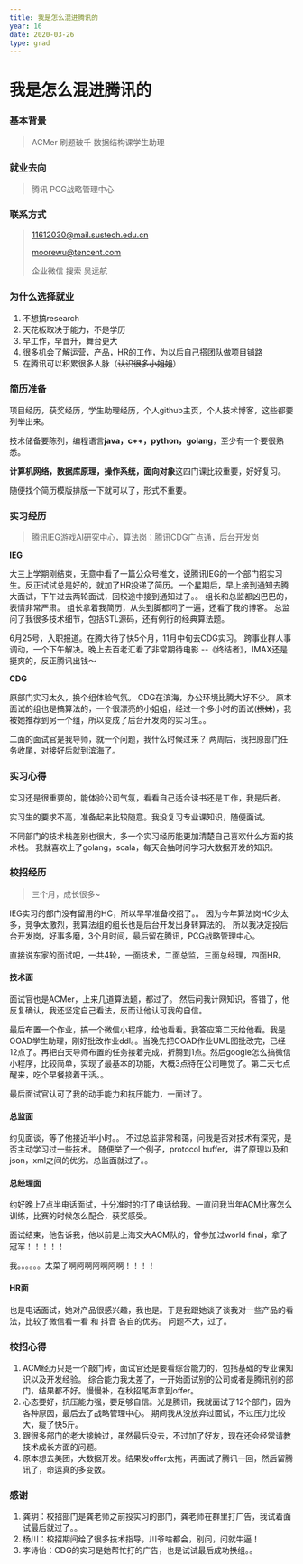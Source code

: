 ```yaml
---
title: 我是怎么混进腾讯的
year: 16
date: 2020-03-26
type: grad
---
```


# 我是怎么混进腾讯的


### 基本背景

> ACMer 刷题破千  数据结构课学生助理



### 就业去向

> 腾讯 PCG战略管理中心



### 联系方式

> 11612030@mail.sustech.edu.cn 
>
> moorewu@tencent.com
>
> 企业微信 搜索 吴远航



### 为什么选择就业

1. 不想搞research
2. 天花板取决于能力，不是学历
3. 早工作，早晋升，舞台更大
5. 很多机会了解运营，产品，HR的工作，为以后自己搭团队做项目铺路
5. 在腾讯可以积累很多人脉（~~认识很多小姐姐~~）



### 简历准备

项目经历，获奖经历，学生助理经历，个人github主页，个人技术博客，这些都要列举出来。

技术储备要陈列，编程语言**java，c++，python，golang**，至少有一个要很熟悉。

**计算机网络，数据库原理，操作系统，面向对象**这四门课比较重要，好好复习。

随便找个简历模版排版一下就可以了，形式不重要。



### 实习经历

> 腾讯IEG游戏AI研究中心，算法岗；腾讯CDG广点通，后台开发岗



**IEG**

大三上学期刚结束，无意中看了一篇公众号推文，说腾讯IEG的一个部门招实习生。反正试试总是好的，就加了HR投递了简历。一个星期后，早上接到通知去腾大面试，下午过去两轮面试，回校途中接到通知过了。。  组长和总监都凶巴巴的，表情非常严肃。 组长拿着我简历，从头到脚都问了一遍，还看了我的博客。 总监问了我很多技术细节，包括STL源码，还有例行的经典算法题。

6月25号，入职报道。在腾大待了快5个月，11月中旬去CDG实习。 跨事业群人事调动，一个下午解决。晚上去百老汇看了非常期待电影 --《终结者》，IMAX还是挺爽的，反正腾讯出钱～

**CDG**

原部门实习太久，换个组体验气氛。 CDG在滨海，办公环境比腾大好不少。 原本面试的组也是搞算法的，一个很漂亮的小姐姐，经过一个多小时的面试(~~撩妹~~)，我被她推荐到另一个组，所以变成了后台开发岗的实习生。。

二面的面试官是我导师，就一个问题，我什么时候过来？ 两周后，我把原部门任务收尾，对接好后就到滨海了。



### 实习心得

实习还是很重要的，能体验公司气氛，看看自己适合读书还是工作，我是后者。

实习生的要求不高，准备起来比较随意。我没复习专业课知识，随便面试。

不同部门的技术栈差别也很大，多一个实习经历能更加清楚自己喜欢什么方面的技术栈。 我就喜欢上了golang，scala，每天会抽时间学习大数据开发的知识。



### 校招经历

> 三个月，成长很多~

IEG实习的部门没有留用的HC，所以早早准备校招了。。 因为今年算法岗HC少太多，竞争太激烈，我算法组的组长也是后台开发出身转算法的。 所以我决定投后台开发岗，好事多磨，3个月时间，最后留在腾讯，PCG战略管理中心。

直接说东家的面试吧，一共4轮，一面技术，二面总监，三面总经理，四面HR。

#### 技术面

面试官也是ACMer，上来几道算法题，都过了。 然后问我计网知识，答错了，他反复确认，我还坚定自己看法，反而让他认可我的自信。 

最后布置一个作业，搞一个微信小程序，给他看看。我答应第二天给他看。我是OOAD学生助理，刚好批改作业ddl。。当晚先把OOAD作业UML图批改完，已经12点了。再把白天导师布置的任务接着完成，折腾到1点。然后google怎么搞微信小程序，比较简单，实现了最基本的功能，大概3点待在公司睡觉了。第二天七点醒来，吃个早餐接着干活。。

最后面试官认可了我的动手能力和抗压能力，一面过了。

#### 总监面

约见面谈，等了他接近半小时。。 不过总监非常和蔼，问我是否对技术有深究，是否主动学习过一些技术。 随便举了一个例子，protocol buffer，讲了原理以及和json，xml之间的优劣。总监面就过了。。

#### 总经理面

约好晚上7点半电话面试，十分准时的打了电话给我。一直问我当年ACM比赛怎么训练，比赛的时候怎么配合，获奖感受。 

面试结束，他告诉我，他以前是上海交大ACM队的，曾参加过world final，拿了冠军！！！！！

我。。。。。。太菜了啊阿啊阿啊阿啊！！！！

#### HR面

也是电话面试，她对产品很感兴趣，我也是。于是我跟她谈了谈我对一些产品的看法，比较了微信看一看 和 抖音 各自的优劣。 问题不大，过了。



### 校招心得

1. ACM经历只是一个敲门砖，面试官还是要看综合能力的，包括基础的专业课知识以及开发经验。 综合能力我太差了，一开始面试别的公司或者是腾讯别的部门，结果都不好。慢慢补，在秋招尾声拿到offer。
2. 心态要好，抗压能力强，要足够自信。光是腾讯，我就面试了12个部门，因为各种原因，最后去了战略管理中心。 期间我从没放弃过面试，不过压力比较大，瘦了快5斤。
3. 跟很多部门的老大接触过，虽然最后没去，不过加了好友，现在还会经常请教技术成长方面的问题。
4. 原本想去美团，大数据开发。结果发offer太拖，再面试了腾讯一回，然后留腾讯了，命运真的多变数。



### 感谢

1. 龚玥：校招部门是龚老师之前投实习的部门，龚老师在群里打广告，我试着面试最后就过了。。
2. 杨川：校招期间给了很多技术指导，川爷啥都会，别问，问就牛逼！
3. 李诗怡：CDG的实习是她帮忙打的广告，也是试试最后成功换组。。

